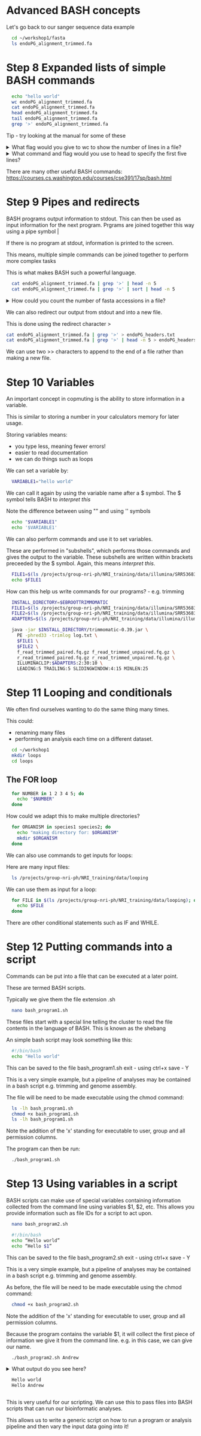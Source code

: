 # Advanced BASH concepts


Let's go back to our sanger sequence data example

```bash
  cd ~/workshop1/fasta
  ls endoPG_alignment_trimmed.fa
```


# Step 8 Expanded lists of simple BASH commands

```bash
  echo "hello world"
  wc endoPG_alignment_trimmed.fa
  cat endoPG_alignment_trimmed.fa
  head endoPG_alignment_trimmed.fa
  tail endoPG_alignment_trimmed.fa
  grep '>' endoPG_alignment_trimmed.fa
```

Tip - try looking at the manual for some of these

<details>
<summary>What flag would you give to wc to show the number of lines in a file?</summary>
<br>

```bash
  wc -l endoPG_alignment_trimmed.fa
```

</details>

<details>
<summary>What command and flag would you use to head to specify the first five lines?</summary>
<br>

```bash
  head -n5 endoPG_alignment_trimmed.fa
```

</details>


There are many other useful BASH commands:
https://courses.cs.washington.edu/courses/cse391/17sp/bash.html




# Step 9 Pipes and redirects

BASH programs output information to stdout. This can then be used as input
information for the next program. Prgrams are joined together this way using a
pipe symbol |

If there is no program at stdout, information is printed to the screen.

This means, multiple simple commands can be joined together to perform more complex tasks

This is what makes BASH such a powerful language.

```bash
  cat endoPG_alignment_trimmed.fa | grep '>' | head -n 5
  cat endoPG_alignment_trimmed.fa | grep '>' | sort | head -n 5
```



<details>
<summary>How could you count the number of fasta accessions in a file?</summary>
<br>

```bash
  cat endoPG_alignment_trimmed.fa | grep '>' | wc -l
```

</details>


We can also redirect our output from stdout and into a new file.

This is done using the redirect character >

```bash
cat endoPG_alignment_trimmed.fa | grep '>' > endoPG_headers.txt
cat endoPG_alignment_trimmed.fa | grep '>' | head -n 5 > endoPG_headers_top5.txt
```

We can use two >> characters to append to the end of a file rather than making a
new file.




# Step 10 Variables

An important concept in copmuting is the ability to store information in a variable.

This is similar to storing a number in your calculators memory for later usage.

Storing variables means:
  * you type less, meaning fewer errors!
  * easier to read documentation
  * we can do things such as loops

We can set a variable by:

```bash
  VARIABLE1="hello world"
```

We can call it again by using the variable name after a $ symbol.
The $ symbol tells BASH to *interpret this*

Note the difference between using "" and using '' symbols

```bash
  echo "$VARIABLE1"
  echo '$VARIABLE1'
```

We can also perform commands and use it to set variables.

These are performed in "subshells", which performs those commands and gives the
output to the variable. These subshells are written within brackets preceeded by
the $ symbol. Again, this means *interpret this*.

```bash
  FILE1=$(ls /projects/group-nri-ph/NRI_training/data/illumina/SRR5368359_1M_reads-F.fastq.gz)
  echo $FILE1
```

How can this help us write commands for our programs? - e.g. trimming

```bash
  INSTALL_DIRECTORY=$EBROOTTRIMMOMATIC
  FILE1=$(ls /projects/group-nri-ph/NRI_training/data/illumina/SRR5368359_1M_reads-F.fastq.gz)
  FILE2=$(ls /projects/group-nri-ph/NRI_training/data/illumina/SRR5368359_1M_reads-R.fastq.gz)
  ADAPTERS=$(ls /projects/group-nri-ph/NRI_training/data/illumina/illumina_PE.fasta)

  java -jar $INSTALL_DIRECTORY/trimmomatic-0.39.jar \
    PE -phred33 -trimlog log.txt \
    $FILE1 \
    $FILE2 \
    f_read_trimmed_paired.fq.gz f_read_trimmed_unpaired.fq.gz \
    r_read_trimmed_paired.fq.gz r_read_trimmed_unpaired.fq.gz \
    ILLUMINACLIP:$ADAPTERS:2:30:10 \
    LEADING:5 TRAILING:5 SLIDINGWINDOW:4:15 MINLEN:25
```




# Step 11 Looping and conditionals

We often find ourselves wanting to do the same thing many times.

This could:
  * renaming many files
  * performing an analysis each time on a different dataset.

```bash
  cd ~/workshop1
  mkdir loops
  cd loops
```

## The FOR loop

```bash
  for NUMBER in 1 2 3 4 5; do
    echo "$NUMBER"
  done
```

How could we adapt this to make multiple directories?

```bash
  for ORGANISM in species1 species2; do
    echo "making directory for: $ORGANISM"
    mkdir $ORGANISM
  done
```

We can also use commands to get inputs for loops:

Here are many input files:
```bash
  ls /projects/group-nri-ph/NRI_training/data/looping
```

We can use them as input for a loop:

```bash
  for FILE in $(ls /projects/group-nri-ph/NRI_training/data/looping); do
    echo $FILE
  done
```

There are other conditional statements such as IF and WHILE.




# Step 12 Putting commands into a script

Commands can be put into a file that can be executed at a later point.

These are termed BASH scripts.

Typically we give them the file extension .sh

```bash
  nano bash_program1.sh
```

These files start with a special line telling the cluster to read the file
contents in the language of BASH. This is known as the shebang

An simple bash script may look something like this:

```bash
  #!/bin/bash
  echo "Hello world"
```

This can be saved to the file bash_program1.sh
exit - using ctrl+x
save - Y

This is a very simple example, but a pipeline of analyses may be contained in a
bash script e.g. trimming and genome assembly.

The file will be need to be made executable using the chmod command:

```bash
  ls -lh bash_program1.sh
  chmod +x bash_program1.sh
  ls -lh bash_program1.sh
```

Note the addition of the 'x' standing for executable to user, group and all permission columns.

The program can then be run:

```bash
  ./bash_program1.sh
```


# Step 13 Using variables in a script

BASH scripts can make use of special variables containing information collected
from the command line using variables $1, $2, etc. This allows you provide
information such as file IDs for a script to act upon.

```bash
  nano bash_program2.sh
```


```bash
  #!/bin/bash
  echo “Hello world”
  echo “Hello $1”
```

This can be saved to the file bash_program2.sh
exit - using ctrl+x
save - Y

This is a very simple example, but a pipeline of analyses may be contained in a
bash script e.g. trimming and genome assembly.

As before, the file will be need to be made executable using the chmod command:

```bash
  chmod +x bash_program2.sh
```

Note the addition of the 'x' standing for executable to user, group and all permission columns.

Because the program contains the variable $1, it will collect the first piece of information we give it from the command line. e.g. in this case, we can give our name.

```bash
  ./bash_program2.sh Andrew
```


<details>
<summary>What output do you see here?
<br>

```bash
  Hello world
  Hello Andrew
```

</details>

This is very useful for our scripting. We can use this to pass files into BASH scripts that can run our bioinformatic analyses.

This allows us to write a generic script on how to run a program or analysis pipeline and then vary the input data going into it!
